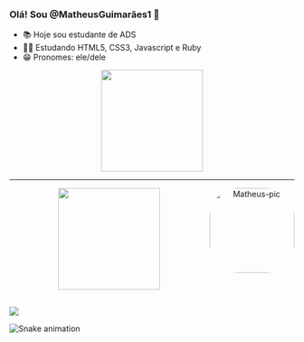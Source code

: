 ### Olá! Sou @MatheusGuimarães1 👋

- 📚 Hoje sou estudante de ADS
- 👨‍💻 Estudando HTML5, CSS3, Javascript e Ruby
- 😁 Pronomes: ele/dele

<div align="center">
  <a href="https://github.com/matheusguimaraes1">
  <img height="180em" src="https://github-readme-stats.vercel.app/api?username=matheusguimaraes1&show_icons=true&theme=default&include_all_commits=true&count_private=true"/>
    <hr>
  <img height="180em" src="https://github-readme-stats.vercel.app/api/top-langs/?username=matheusguimaraes1&layout=compact&langs_count=7&theme=default"/>
    <img align="right" alt="Matheus-pic" height="150" style="border-radius:50px;" src="https://drive.google.com/file/d/1Zxk_udbzhc50xmn9qhULVIIEovxpNskb/view?usp=sharing">
</div>
  
  
 ##
  
  <div>
    <a href="https://instagram.com/m.t_guimaraes" target="_blank"><img src="https://img.shields.io/badge/-Instagram-%23E4405F?style=for-the-badge&logo=instagram&logoColor=white" target="_blank"></a>
  <div/>
    
  ![Snake animation](https://github.com/matheusguimaraes1/rafaballerini/blob/output/github-contribution-grid-snake.svg)

